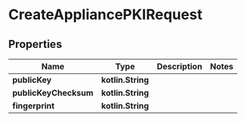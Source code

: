 
# CreateAppliancePKIRequest

## Properties
Name | Type | Description | Notes
------------ | ------------- | ------------- | -------------
**publicKey** | **kotlin.String** |  | 
**publicKeyChecksum** | **kotlin.String** |  | 
**fingerprint** | **kotlin.String** |  | 



